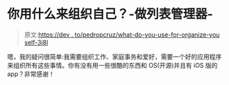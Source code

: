 # 你用什么来组织自己？-做列表管理器-

> 原文:[https://dev . to/pedropcruz/what-do-you-use-for-organize-you self-3j8l](https://dev.to/pedropcruz/what-do-you-use-for-organize-youself-3j8l)

嗯，我的疑问很简单:我需要组织工作、家庭事务和爱好，需要一个好的应用程序来组织所有这些事情。你有没有用一些很酷的东西和 OS(开源)并且有 iOS 版的 app？非常感谢！